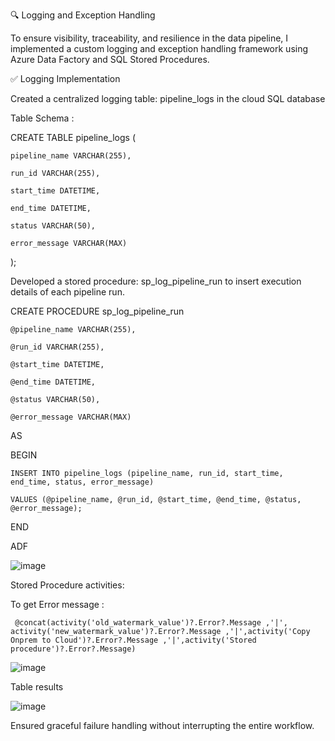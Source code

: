 🔍 Logging and Exception Handling

To ensure visibility, traceability, and resilience in the data pipeline, I implemented a custom logging and exception handling framework using Azure Data Factory and SQL Stored Procedures.

✅ Logging Implementation

Created a centralized logging table: pipeline_logs in the cloud SQL database

Table Schema :

CREATE TABLE pipeline_logs (

    pipeline_name VARCHAR(255),
    
    run_id VARCHAR(255),
    
    start_time DATETIME,
    
    end_time DATETIME,
    
    status VARCHAR(50),
    
    error_message VARCHAR(MAX)
    
);


Developed a stored procedure: sp_log_pipeline_run to insert execution details of each pipeline run.

CREATE PROCEDURE sp_log_pipeline_run

    @pipeline_name VARCHAR(255),
    
    @run_id VARCHAR(255),
    
    @start_time DATETIME,

    @end_time DATETIME,
    
    @status VARCHAR(50),
    
    @error_message VARCHAR(MAX)
    
AS

BEGIN

    INSERT INTO pipeline_logs (pipeline_name, run_id, start_time, end_time, status, error_message)
    
    VALUES (@pipeline_name, @run_id, @start_time, @end_time, @status, @error_message);
    
END


ADF 

![image](https://github.com/user-attachments/assets/adae8723-18be-4c96-bf0e-c3b232128593)


Stored Procedure activities:

To get Error message :

     @concat(activity('old_watermark_value')?.Error?.Message ,'|', activity('new_watermark_value')?.Error?.Message ,'|',activity('Copy Onprem to Cloud')?.Error?.Message ,'|',activity('Stored procedure')?.Error?.Message)

![image](https://github.com/user-attachments/assets/7ccd358e-3d1e-4446-9df1-eaa6c8ab1532)

Table results

![image](https://github.com/user-attachments/assets/8beecc47-3b20-42b4-aeeb-48f71b6b9147)

Ensured graceful failure handling without interrupting the entire workflow.


